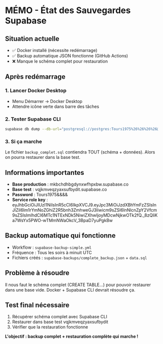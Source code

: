 # MÉMO - État des Sauvegardes Supabase

## Situation actuelle
- ✅ Docker installé (nécessite redémarrage)
- ✅ Backup automatique JSON fonctionne (GitHub Actions)
- ❌ Manque le schéma complet pour restauration

## Après redémarrage

### 1. Lancer Docker Desktop
- Menu Démarrer → Docker Desktop
- Attendre icône verte dans barre des tâches

### 2. Tester Supabase CLI
```bash
supabase db dump --db-url="postgresql://postgres:Tours1975%26%26%26%26@db.mkbchdhbgdynxwfhpxbw.supabase.co:5432/postgres" --file=backup_complet.sql
```

### 3. Si ça marche
Le fichier `backup_complet.sql` contiendra TOUT (schéma + données).
Alors on pourra restaurer dans la base test.

## Informations importantes
- **Base production** : mkbchdhbgdynxwfhpxbw.supabase.co
- **Base test** : vqjkmveqzyaxsufbydit.supabase.co
- **Password** : Tours1975&&&&
- **Service role key** : eyJhbGciOiJIUzI1NiIsInR5cCI6IkpXVCJ9.eyJpc3MiOiJzdXBhYmFzZSIsInJlZiI6Im1rYmNoZGhiZ2R5bnh3ZmhweGJ3Iiwicm9sZSI6InNlcnZpY2Vfcm9sZSIsImlhdCI6MTc1NTExNDk5NiwiZXhwIjoyMDcwNjkwOTk2fQ._8zQliKa7WsYx5PWO-wTMmNWaOkcV_3BpaD7yuPgkBw

## Backup automatique qui fonctionne
- Workflow : `supabase-backup-simple.yml`
- Fréquence : Tous les soirs à minuit UTC
- Fichiers créés : `supabase-backups/complete_backup.json` + `data.sql`

## Problème à résoudre
Il nous faut le schéma complet (CREATE TABLE...) pour pouvoir restaurer dans une base vide.
Docker + Supabase CLI devrait résoudre ça.

## Test final nécessaire
1. Récupérer schéma complet avec Supabase CLI
2. Restaurer dans base test vqjkmveqzyaxsufbydit
3. Vérifier que la restauration fonctionne

**L'objectif : backup complet + restauration complète qui marche !**